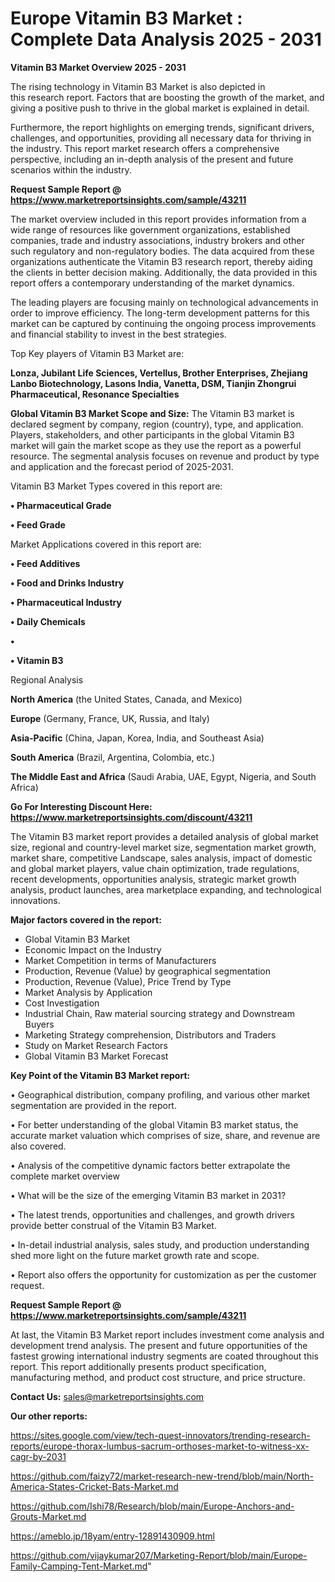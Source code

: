 # Europe Vitamin B3 Market : Complete Data Analysis 2025 - 2031

<Strong> Vitamin B3 Market Overview 2025 - 2031</strong>

The rising technology in Vitamin B3 Market is also depicted in this research report. Factors that are boosting the growth of the market, and giving a positive push to thrive in the global market is explained in detail.

Furthermore, the report highlights on emerging trends, significant drivers, challenges, and opportunities, providing all necessary data for thriving in the industry. This report market research offers a comprehensive perspective, including an in-depth analysis of the present and future scenarios within the industry.

<strong>Request Sample Report @ <a href=https://www.marketreportsinsights.com/sample/43211>https://www.marketreportsinsights.com/sample/43211</a></strong>

The market overview included in this report provides information from a wide range of resources like government organizations, established companies, trade and industry associations, industry brokers and other such regulatory and non-regulatory bodies. The data acquired from these organizations authenticate the Vitamin B3 research report, thereby aiding the clients in better decision making. Additionally, the data provided in this report offers a contemporary understanding of the market dynamics.

The leading players are focusing mainly on technological advancements in order to improve efficiency. The long-term development patterns for this market can be captured by continuing the ongoing process improvements and financial stability to invest in the best strategies.

Top Key players of Vitamin B3 Market are:

<strong>Lonza, Jubilant Life Sciences, Vertellus, Brother Enterprises, Zhejiang Lanbo Biotechnology, Lasons India, Vanetta, DSM, Tianjin Zhongrui Pharmaceutical, Resonance Specialties</strong>

<strong><b>Global Vitamin B3 Market Scope and Size:</b></strong>
The Vitamin B3 market is declared segment by company, region (country), type, and application. Players, stakeholders, and other participants in the global Vitamin B3 market will gain the market scope as they use the report as a powerful resource. The segmental analysis focuses on revenue and product by type and application and the forecast period of 2025-2031.

Vitamin B3 Market Types covered in this report are:

<strong>•  Pharmaceutical Grade

•  Feed Grade</strong>

Market Applications covered in this report are:

<strong>•  Feed Additives

•  Food and Drinks Industry

•  Pharmaceutical Industry

•  Daily Chemicals

•  

•  Vitamin B3</strong> 

Regional Analysis

<strong>North America</strong> (the United States, Canada, and Mexico)

<strong>Europe</strong> (Germany, France, UK, Russia, and Italy)

<strong>Asia-Pacific</strong> (China, Japan, Korea, India, and Southeast Asia)

<strong>South America</strong> (Brazil, Argentina, Colombia, etc.)

<strong>The Middle East and Africa</strong> (Saudi Arabia, UAE, Egypt, Nigeria, and South Africa)

<strong>Go For Interesting Discount Here: <a href=https://www.marketreportsinsights.com/discount/43211>https://www.marketreportsinsights.com/discount/43211</a></strong>

The Vitamin B3 market report provides a detailed analysis of global market size, regional and country-level market size, segmentation market growth, market share, competitive Landscape, sales analysis, impact of domestic and global market players, value chain optimization, trade regulations, recent developments, opportunities analysis, strategic market growth analysis, product launches, area marketplace expanding, and technological innovations.

<strong><b>Major factors covered in the report:</b></strong>
<ul>
  <li>Global Vitamin B3 Market </li>
  <li>Economic Impact on the Industry</li>
  <li>Market Competition in terms of Manufacturers</li>
  <li>Production, Revenue (Value) by geographical segmentation</li>
  <li>Production, Revenue (Value), Price Trend by Type</li>
  <li>Market Analysis by Application</li>
  <li>Cost Investigation</li>
  <li>Industrial Chain, Raw material sourcing strategy and Downstream Buyers</li>
  <li>Marketing Strategy comprehension, Distributors and Traders</li>
  <li>Study on Market Research Factors</li>
  <li>Global Vitamin B3 Market Forecast</li>
</ul>

<strong><b>Key Point of the Vitamin B3 Market report:</b></strong>

• Geographical distribution, company profiling, and various other market segmentation are provided in the report.

• For better understanding of the global Vitamin B3 market status, the accurate market valuation which comprises of size, share, and revenue are also covered.

• Analysis of the competitive dynamic factors better extrapolate the complete market overview

• What will be the size of the emerging Vitamin B3 market in 2031?

• The latest trends, opportunities and challenges, and growth drivers provide better construal of the Vitamin B3 Market.

• In-detail industrial analysis, sales study, and production understanding shed more light on the future market growth rate and scope.

• Report also offers the opportunity for customization as per the customer request.

<strong>Request Sample Report @ <a href=https://www.marketreportsinsights.com/sample/43211>https://www.marketreportsinsights.com/sample/43211</a></strong>

At last, the Vitamin B3 Market report includes investment come analysis and development trend analysis. The present and future opportunities of the fastest growing international industry segments are coated throughout this report. This report additionally presents product specification, manufacturing method, and product cost structure, and price structure.

<strong>Contact Us:</strong>
sales@marketreportsinsights.com

<strong>Our other reports:</strong>

<a href=https://sites.google.com/view/tech-quest-innovators/trending-research-reports/europe-thorax-lumbus-sacrum-orthoses-market-to-witness-xx-cagr-by-2031>https://sites.google.com/view/tech-quest-innovators/trending-research-reports/europe-thorax-lumbus-sacrum-orthoses-market-to-witness-xx-cagr-by-2031</a>

<a href=https://github.com/faizy72/market-research-new-trend/blob/main/North-America-States-Cricket-Bats-Market.md>https://github.com/faizy72/market-research-new-trend/blob/main/North-America-States-Cricket-Bats-Market.md</a>

<a href=https://github.com/Ishi78/Research/blob/main/Europe-Anchors-and-Grouts-Market.md>https://github.com/Ishi78/Research/blob/main/Europe-Anchors-and-Grouts-Market.md</a>

<a href=https://ameblo.jp/18yam/entry-12891430909.html>https://ameblo.jp/18yam/entry-12891430909.html</a>

<a href=https://github.com/vijaykumar207/Marketing-Report/blob/main/Europe-Family-Camping-Tent-Market.md>https://github.com/vijaykumar207/Marketing-Report/blob/main/Europe-Family-Camping-Tent-Market.md</a>"
